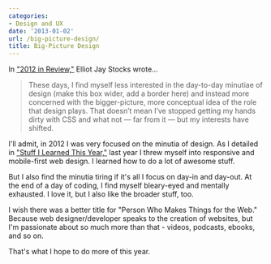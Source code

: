 ```yaml
---
categories:
- Design and UX
date: '2013-01-02'
url: /big-picture-design/
title: Big-Picture Design
---
```


In <a href="http://elliotjaystocks.com/blog/2012-in-review/">"2012 in Review,"</a> Elliot Jay Stocks wrote...

<blockquote>These days, I find myself less interested in the day-to-day minutiae of design (make this box wider, add a border here) and instead more concerned with the bigger-picture, more conceptual idea of the role that design plays. That doesn’t mean I’ve stopped getting my hands dirty with CSS and what not — far from it — but my interests have shifted.</blockquote>

I'll admit, in 2012 I was very focused on the minutia of design. As I detailed in <a href="https://gomakethings.com/stuff-i-learned-this-year/">"Stuff I Learned This Year,"</a> last year I threw myself into responsive and mobile-first web design. I learned how to do a lot of awesome stuff.

But I also find the minutia tiring if it's all I focus on day-in and day-out. At the end of a day of coding, I find myself bleary-eyed and mentally exhausted. I love it, but I also like the broader stuff, too.

I wish there was a better title for "Person Who Makes Things for the Web." Because web designer/developer speaks to the creation of websites, but I'm passionate about so much more than that - videos, podcasts, ebooks, and so on.

That's what I hope to do more of this year.
